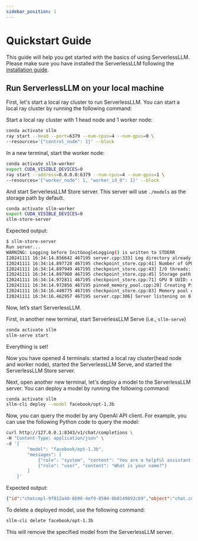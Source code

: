 ```yaml
---
sidebar_position: 1
---
```


# Quickstart Guide

This guide will help you get started with the basics of using ServerlessLLM. Please make sure you have installed the ServerlessLLM following the [installation guide](./installation.md).

## Run ServerlessLLM on your local machine
First, let's start a local ray cluster to run ServerlessLLM. You can start a local ray cluster by running the following command:

Start a local ray cluster with 1 head node and 1 worker node:
```bash
conda activate sllm
ray start --head --port=6379 --num-cpus=4 --num-gpus=0 \
--resources='{"control_node": 1}' --block
```

In a new terminal, start the worker node:
```bash
conda activate sllm-worker
export CUDA_VISIBLE_DEVICES=0
ray start --address=0.0.0.0:6379 --num-cpus=4 --num-gpus=1 \
--resources='{"worker_node": 1, "worker_id_0": 1}' --block
```

And start ServerlessLLM Store server. This server will use `./models` as the storage path by default.

```bash
conda activate sllm-worker
export CUDA_VISIBLE_DEVICES=0
sllm-store-server
```

Expected output:
```bash
$ sllm-store-server
Run server...
WARNING: Logging before InitGoogleLogging() is written to STDERR
I20241111 16:34:14.856642 467195 server.cpp:333] Log directory already exists.
I20241111 16:34:14.897728 467195 checkpoint_store.cpp:41] Number of GPUs: 1
I20241111 16:34:14.897949 467195 checkpoint_store.cpp:43] I/O threads: 4, chunk size: 32MB
I20241111 16:34:14.897960 467195 checkpoint_store.cpp:45] Storage path: "./models/"
I20241111 16:34:14.972811 467195 checkpoint_store.cpp:71] GPU 0 UUID: c9938b31-33b0-e02f-24c5-88bd6fbe19ad
I20241111 16:34:14.972856 467195 pinned_memory_pool.cpp:29] Creating PinnedMemoryPool with 128 buffers of 33554432 bytes
I20241111 16:34:16.449775 467195 checkpoint_store.cpp:83] Memory pool created with 4GB
I20241111 16:34:16.462957 467195 server.cpp:306] Server listening on 0.0.0.0:8073
```

Now, let’s start ServerlessLLM.

First, in another new terminal, start ServerlessLLM Serve (i.e., `sllm-serve`)

```bash
conda activate sllm
sllm-serve start
```

Everything is set!

Now you have opened 4 terminals: started a local ray cluster(head node and worker node), started the ServerlessLLM Serve, and started the ServerlessLLM Store server.

Next, open another new terminal, let's deploy a model to the ServerlessLLM server. You can deploy a model by running the following command:

```bash
conda activate sllm
sllm-cli deploy --model facebook/opt-1.3b
```

Now, you can query the model by any OpenAI API client. For example, you can use the following Python code to query the model:
```bash
curl http://127.0.0.1:8343/v1/chat/completions \
-H "Content-Type: application/json" \
-d '{
        "model": "facebook/opt-1.3b",
        "messages": [
            {"role": "system", "content": "You are a helpful assistant."},
            {"role": "user", "content": "What is your name?"}
        ]
    }'
```
Expected output:
```json
{"id":"chatcmpl-9f812a40-6b96-4ef9-8584-0b8149892cb9","object":"chat.completion","created":1720021153,"model":"facebook/opt-1.3b","choices":[{"index":0,"message":{"role":"assistant","content":"system: You are a helpful assistant.\nuser: What is your name?\nsystem: I am a helpful assistant.\n"},"logprobs":null,"finish_reason":"stop"}],"usage":{"prompt_tokens":16,"completion_tokens":26,"total_tokens":42}}
```

To delete a deployed model, use the following command:

```bash
sllm-cli delete facebook/opt-1.3b
```

This will remove the specified model from the ServerlessLLM server.